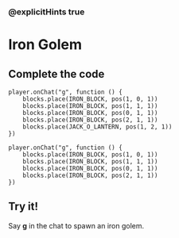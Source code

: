 ### @explicitHints true

# Iron Golem

## Complete the code

```blocks
player.onChat("g", function () {
    blocks.place(IRON_BLOCK, pos(1, 0, 1))
    blocks.place(IRON_BLOCK, pos(1, 1, 1))
    blocks.place(IRON_BLOCK, pos(0, 1, 1))
    blocks.place(IRON_BLOCK, pos(2, 1, 1))
    blocks.place(JACK_O_LANTERN, pos(1, 2, 1))
})
```

```template
player.onChat("g", function () {
    blocks.place(IRON_BLOCK, pos(1, 0, 1))
    blocks.place(IRON_BLOCK, pos(1, 1, 1))
    blocks.place(IRON_BLOCK, pos(0, 1, 1))
    blocks.place(IRON_BLOCK, pos(2, 1, 1))
})
```

## Try it!

Say **g** in the chat to spawn an iron golem.